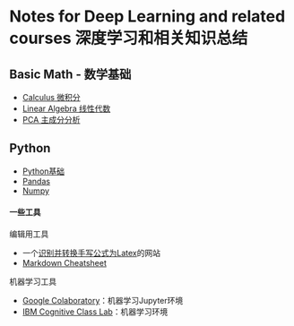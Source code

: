 # Notes for Deep Learning and related courses 深度学习和相关知识总结

## Basic Math - 数学基础
  * [Calculus 微积分](calculus)
  * [Linear Algebra 线性代数](linear-algebra)
  * [PCA 主成分分析](pca)

## Python
  * [Python基础](python)
  * [Pandas](python-pandas)
  * [Numpy](python-numpy)

#### 一些工具
编辑用工具
* 一个[识别并转换手写公式为Latex](https://webdemo.myscript.com/views/math/index.html)的网站
* [Markdown Cheatsheet](https://github.com/adam-p/markdown-here/wiki/Markdown-Cheatsheet)

机器学习工具
* [Google Colaboratory](https://colab.research.google.com)：机器学习Jupyter环境
* [IBM Cognitive Class Lab](https://labs.cognitiveclass.ai)：机器学习环境
